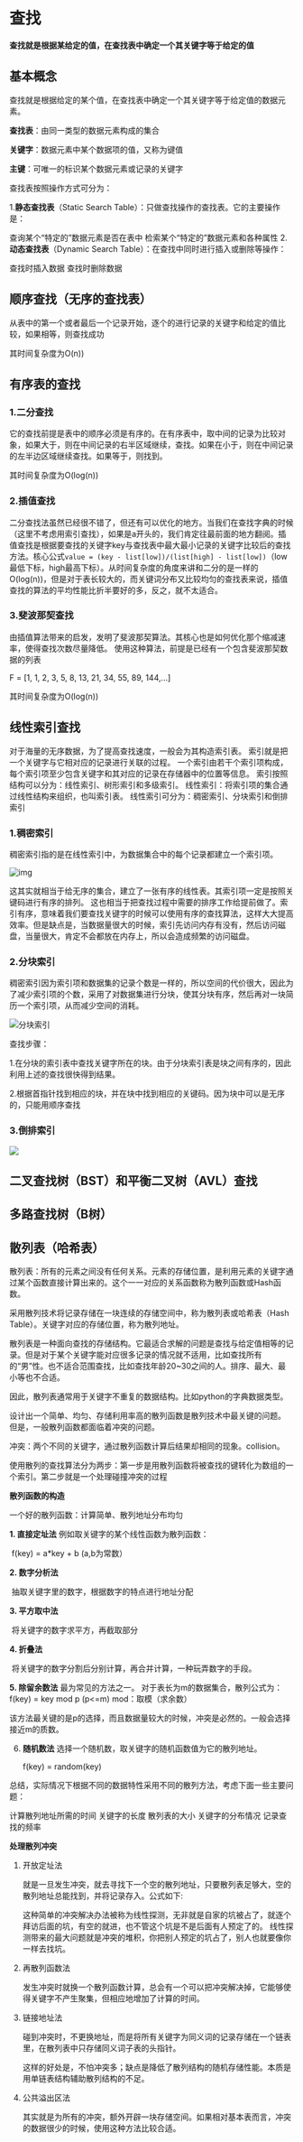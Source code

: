 # 查找

**查找就是根据某给定的值，在查找表中确定一个其关键字等于给定的值**



## 基本概念
查找就是根据给定的某个值，在查找表中确定一个其关键字等于给定值的数据元素。

**查找表**：由同一类型的数据元素构成的集合

**关键字**：数据元素中某个数据项的值，又称为键值

**主键**：可唯一的标识某个数据元素或记录的关键字

查找表按照操作方式可分为：

1.**静态查找表**（Static Search Table）：只做查找操作的查找表。它的主要操作是：

查询某个“特定的”数据元素是否在表中
检索某个“特定的”数据元素和各种属性
2.**动态查找表**（Dynamic Search Table）：在查找中同时进行插入或删除等操作：

查找时插入数据
查找时删除数据

## 顺序查找（无序的查找表）

从表中的第一个或者最后一个记录开始，逐个的进行记录的关键字和给定的值比较，如果相等，则查找成功

其时间复杂度为O(n))

## 有序表的查找

### 1.二分查找

它的查找前提是表中的顺序必须是有序的。在有序表中，取中间的记录为比较对象，如果大于，则在中间记录的右半区域继续，查找。如果在小于，则在中间记录的左半边区域继续查找。如果等于，则找到。

其时间复杂度为O(log(n))

### 2.插值查找

二分查找法虽然已经很不错了，但还有可以优化的地方。当我们在查找字典的时候（这里不考虑用索引查找），如果是a开头的，我们肯定往最前面的地方翻阅。插值查找是根据要查找的关键字key与查找表中最大最小记录的关键字比较后的查找方法。核心公式`value = (key - list[low])/(list[high] - list[low])`（low最低下标，high最高下标）。从时间复杂度的角度来讲和二分的是一样的O(log(n))，但是对于表长较大的，而关键词分布又比较均匀的查找表来说，插值查找的算法的平均性能比折半要好的多，反之，就不太适合。

### 3.斐波那契查找

由插值算法带来的启发，发明了斐波那契算法。其核心也是如何优化那个缩减速率，使得查找次数尽量降低。
使用这种算法，前提是已经有一个包含斐波那契数据的列表

F = [1, 1, 2, 3, 5, 8, 13, 21, 34, 55, 89, 144,...]

其时间复杂度为O(log(n))

## 线性索引查找

对于海量的无序数据，为了提高查找速度，一般会为其构造索引表。
索引就是把一个关键字与它相对应的记录进行关联的过程。
一个索引由若干个索引项构成，每个索引项至少包含关键字和其对应的记录在存储器中的位置等信息。
索引按照结构可以分为：线性索引、树形索引和多级索引。
线性索引：将索引项的集合通过线性结构来组织，也叫索引表。
线性索引可分为：稠密索引、分块索引和倒排索引

### 1.稠密索引

稠密索引指的是在线性索引中，为数据集合中的每个记录都建立一个索引项。

![img](稠密索引.png)

这其实就相当于给无序的集合，建立了一张有序的线性表。其索引项一定是按照关键码进行有序的排列。
这也相当于把查找过程中需要的排序工作给提前做了。索引有序，意味着我们要查找关键字的时候可以使用有序的查找算法，这样大大提高效率。但是缺点是，当数据量很大的时候，索引先访问内存有没有，然后访问磁盘，当量很大，肯定不会都放在内存上，所以会造成频繁的访问磁盘。

### 2.分块索引

稠密索引因为索引项和数据集的记录个数是一样的，所以空间的代价很大，因此为了减少索引项的个数，采用了对数据集进行分块，使其分块有序，然后再对一块简历一个索引项，从而减少空间的消耗。

![分块索引](分块索引.png)

查找步骤：

1.在分块的索引表中查找关键字所在的块。由于分块索引表是块之间有序的，因此利用上述的查找很快得到结果。

2.根据首指针找到相应的块，并在块中找到相应的关键码。因为块中可以是无序的，只能用顺序查找

### 3.倒排索引

![](倒排索引.png)





## 二叉查找树（BST）和平衡二叉树（AVL）查找

## 多路查找树（B树）

## 散列表（哈希表）

散列表：所有的元素之间没有任何关系。元素的存储位置，是利用元素的关键字通过某个函数直接计算出来的。这个一一对应的关系函数称为散列函数或Hash函数。

采用散列技术将记录存储在一块连续的存储空间中，称为散列表或哈希表（Hash Table）。关键字对应的存储位置，称为散列地址。

散列表是一种面向查找的存储结构。它最适合求解的问题是查找与给定值相等的记录。但是对于某个关键字能对应很多记录的情况就不适用，比如查找所有的“男”性。也不适合范围查找，比如查找年龄20~30之间的人。排序、最大、最小等也不合适。

因此，散列表通常用于关键字不重复的数据结构。比如python的字典数据类型。

设计出一个简单、均匀、存储利用率高的散列函数是散列技术中最关键的问题。
但是，一般散列函数都面临着冲突的问题。

冲突：两个不同的关键字，通过散列函数计算后结果却相同的现象。collision。

使用散列的查找算法分为两步：第一步是用散列函数将被查找的键转化为数组的一个索引。第二步就是一个处理碰撞冲突的过程

**散列函数的构造**

一个好的散列函数：计算简单、散列地址分布均匀

**1. 直接定址法**
	例如取关键字的某个线性函数为散列函数：

​	f(key) = a*key + b (a,b为常数）



**2. 数字分析法**

​	抽取关键字里的数字，根据数字的特点进行地址分配



**3. 平方取中法**

​	将关键字的数字求平方，再截取部分



**4. 折叠法**

​	将关键字的数字分割后分别计算，再合并计算，一种玩弄数字的手段。



**5. 除留余数法**
	最为常见的方法之一。
	对于表长为m的数据集合，散列公式为：
	f(key) = key mod p (p<=m)
	mod：取模（求余数）

​	该方法最关键的是p的选择，而且数据量较大的时候，冲突是必然的。一般会选择接近m的质数。



6. **随机数法**
    选择一个随机数，取关键字的随机函数值为它的散列地址。

    f(key) = random(key)



总结，实际情况下根据不同的数据特性采用不同的散列方法，考虑下面一些主要问题：

计算散列地址所需的时间
关键字的长度
散列表的大小
关键字的分布情况
记录查找的频率

**处理散列冲突**

1. 开放定址法

    就是一旦发生冲突，就去寻找下一个空的散列地址，只要散列表足够大，空的散列地址总能找到，并将记录存入。公式如下:

    这种简单的冲突解决办法被称为线性探测，无非就是自家的坑被占了，就逐个拜访后面的坑，有空的就进，也不管这个坑是不是后面有人预定了的。
    线性探测带来的最大问题就是冲突的堆积，你把别人预定的坑占了，别人也就要像你一样去找坑。

2. 再散列函数法

    发生冲突时就换一个散列函数计算，总会有一个可以把冲突解决掉，它能够使得关键字不产生聚集，但相应地增加了计算的时间。

3. 链接地址法 

    碰到冲突时，不更换地址，而是将所有关键字为同义词的记录存储在一个链表里，在散列表中只存储同义词子表的头指针。

    这样的好处是，不怕冲突多；缺点是降低了散列结构的随机存储性能。本质是用单链表结构辅助散列结构的不足。

4. 公共溢出区法

    其实就是为所有的冲突，额外开辟一块存储空间。如果相对基本表而言，冲突的数据很少的时候，使用这种方法比较合适。